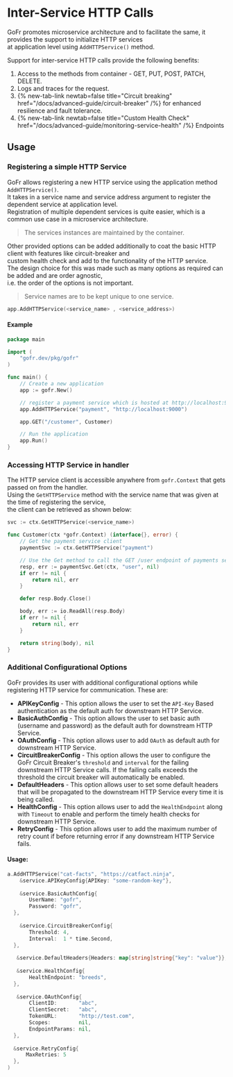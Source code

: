 # Inter-Service HTTP Calls

GoFr promotes microservice architecture and to facilitate the same, it provides the support to initialize HTTP services  
at application level using `AddHTTPService()` method.

Support for inter-service HTTP calls provide the following benefits:
1. Access to the methods from container - GET, PUT, POST, PATCH, DELETE.
2. Logs and traces for the request.
3. {% new-tab-link newtab=false title="Circuit breaking" href="/docs/advanced-guide/circuit-breaker" /%} for enhanced resilience and fault tolerance.
4. {% new-tab-link newtab=false title="Custom Health Check" href="/docs/advanced-guide/monitoring-service-health" /%} Endpoints

## Usage

### Registering a simple HTTP Service

GoFr allows registering a new HTTP service using the application method `AddHTTPService()`.  
It takes in a service name and service address argument to register the dependent service at application level.  
Registration of multiple dependent services is quite easier, which is a common use case in a microservice architecture.

> The services instances are maintained by the container.

Other provided options can be added additionally to coat the basic HTTP client with features like circuit-breaker and  
custom health check and add to the functionality of the HTTP service.  
The design choice for this was made such as many options as required can be added and are order agnostic,  
i.e. the order of the options is not important.

> Service names are to be kept unique to one service.

```go  
app.AddHTTPService(<service_name> , <service_address>)
```

#### Example
```go  
package main

import (
	"gofr.dev/pkg/gofr"
)

func main() {
	// Create a new application
	app := gofr.New()

	// register a payment service which is hosted at http://localhost:9000
	app.AddHTTPService("payment", "http://localhost:9000")

	app.GET("/customer", Customer)

	// Run the application
	app.Run()
}
```

### Accessing HTTP Service in handler

The HTTP service client is accessible anywhere from `gofr.Context` that gets passed on from the handler.  
Using the `GetHTTPService` method with the service name that was given at the time of registering the service,  
the client can be retrieved as shown below:

```go  
svc := ctx.GetHTTPService(<service_name>)
```

```go  
func Customer(ctx *gofr.Context) (interface{}, error) {
	// Get the payment service client
	paymentSvc := ctx.GetHTTPService("payment")

	// Use the Get method to call the GET /user endpoint of payments service
	resp, err := paymentSvc.Get(ctx, "user", nil)
	if err != nil {
		return nil, err
	}

	defer resp.Body.Close()

	body, err := io.ReadAll(resp.Body)
	if err != nil {
		return nil, err
	}

	return string(body), nil
}
```

### Additional Configurational Options

GoFr provides its user with additional configurational options while registering HTTP service for communication. These are:

- **APIKeyConfig** - This option allows the user to set the `API-Key` Based authentication as the default auth for downstream HTTP Service.
- **BasicAuthConfig** - This option allows the user to set basic auth (username and password) as the default auth for downstream HTTP Service.
- **OAuthConfig** - This option allows user to add `OAuth` as default auth for downstream HTTP Service.
- **CircuitBreakerConfig** - This option allows the user to configure the GoFr Circuit Breaker's `threshold` and `interval` for the failing downstream HTTP Service calls. If the failing calls exceeds the threshold the circuit breaker will automatically be enabled.
- **DefaultHeaders** - This option allows user to set some default headers that will be propagated to the downstream HTTP Service every time it is being called.
- **HealthConfig** - This option allows user to add the `HealthEndpoint` along with `Timeout` to enable and perform the timely health checks for downstream HTTP Service.
- **RetryConfig** - This option allows user to add the maximum number of retry count if before returning error if any downstream HTTP Service fails.

#### Usage:

```go
a.AddHTTPService("cat-facts", "https://catfact.ninja",  
    &service.APIKeyConfig{APIKey: "some-random-key"},  
    
    &service.BasicAuthConfig{  
       UserName: "gofr",  
       Password: "gofr",  
  },
    
    &service.CircuitBreakerConfig{  
       Threshold: 4,  
       Interval:  1 * time.Second,  
  },  
  
   &service.DefaultHeaders{Headers: map[string]string{"key": "value"}},  
 
   &service.HealthConfig{  
       HealthEndpoint: "breeds",  
  }, 
   
   &service.OAuthConfig{  
       ClientID:       "abc",  
       ClientSecret:   "abc",  
       TokenURL:       "http://test.com",  
       Scopes:         nil,  
       EndpointParams: nil,  
  },
    
  &service.RetryConfig{
      MaxRetries: 5
  },  
)
```